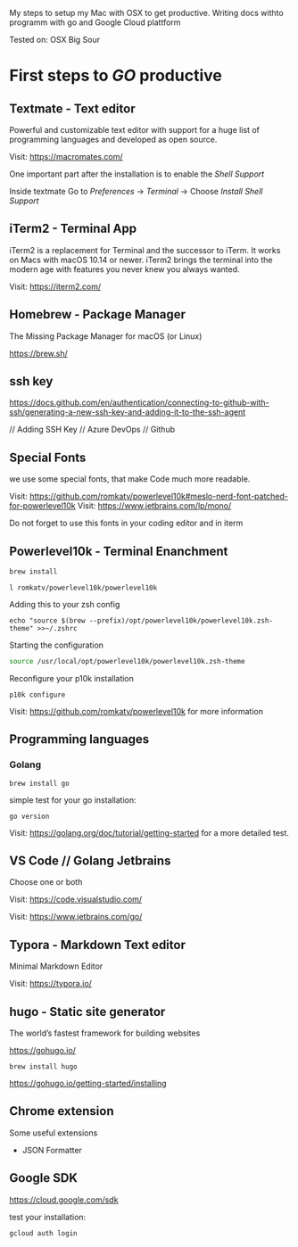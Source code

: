 My steps to setup my Mac with OSX to get productive. Writing docs withto programm with go and Google Cloud plattform

Tested on: OSX Big Sour



# First steps to _GO_ productive

## Textmate - Text editor

Powerful and customizable text editor with support for a huge list of programming languages and developed as open source.

Visit: https://macromates.com/

One important part after the installation is to enable the _Shell Support_

Inside textmate Go to _Preferences_ -> _Terminal_ -> Choose _Install Shell Support_

## iTerm2 - Terminal App

iTerm2 is a replacement for Terminal and the successor to iTerm. It works on Macs with macOS 10.14 or newer. iTerm2 brings the terminal into the modern age with features you never knew you always wanted.

Visit: https://iterm2.com/

## Homebrew - Package Manager

The Missing Package Manager for macOS (or Linux)

https://brew.sh/

## ssh key

https://docs.github.com/en/authentication/connecting-to-github-with-ssh/generating-a-new-ssh-key-and-adding-it-to-the-ssh-agent

// Adding SSH Key
// Azure DevOps
// Github

## Special Fonts

we use some special fonts, that make Code much more readable.

Visit:  https://github.com/romkatv/powerlevel10k#meslo-nerd-font-patched-for-powerlevel10k
Visit:  https://www.jetbrains.com/lp/mono/

Do not forget to use this fonts in your coding editor and in iterm

## Powerlevel10k - Terminal Enanchment

```bash
brew install
```

`l romkatv/powerlevel10k/powerlevel10k`

Adding this to your zsh config

`echo "source $(brew --prefix)/opt/powerlevel10k/powerlevel10k.zsh-theme" >>~/.zshrc`

Starting the configuration

```bash
source /usr/local/opt/powerlevel10k/powerlevel10k.zsh-theme
```

Reconfigure your p10k installation

`p10k configure`

Visit: https://github.com/romkatv/powerlevel10k for more information

## Programming languages

### Golang

`brew install go`

simple test for your go installation:

`go version`

Visit: https://golang.org/doc/tutorial/getting-started for a more detailed test.

## VS Code // Golang Jetbrains

Choose one or both

Visit: https://code.visualstudio.com/

Visit: https://www.jetbrains.com/go/

## Typora - Markdown Text editor

Minimal Markdown Editor

Visit: https://typora.io/

## hugo - Static site generator

The world’s fastest framework for building websites

https://gohugo.io/

`brew install hugo`

 https://gohugo.io/getting-started/installing

## Chrome extension

Some useful extensions

- JSON Formatter

## Google SDK

https://cloud.google.com/sdk

test your installation:

`gcloud auth login`